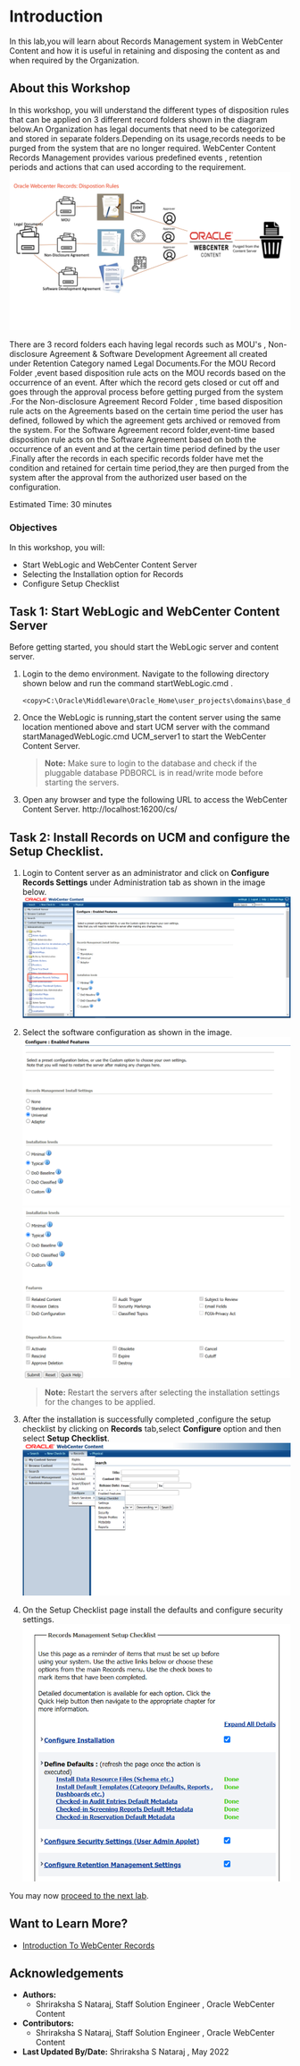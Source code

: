 # Introduction
In this lab,you will learn about Records Management system in WebCenter Content and how it is useful in retaining and disposing the content as and when required by the Organization.

## About this Workshop

In this workshop, you will understand the different types of disposition rules that can be applied on 3 different record folders shown in the diagram below.An Organization has legal documents that need to be categorized and stored in separate folders.Depending on its usage,records needs to be purged from the system that are no longer required. WebCenter Content Records Management provides various predefined events , retention periods and actions that can used according to the requirement.
    ![Workshop Architecture](./images/workshop-architecture.png "Workshop Architecture")

There are 3 record folders each having legal records such as MOU's , Non-disclosure Agreement & Software Development Agreement all created under Retention Category named Legal Documents.For the MOU Record Folder ,event based disposition rule acts on the MOU records based on the occurrence of an event. After which the record gets closed or cut off and goes through the approval process before getting purged from the system .For the Non-disclosure Agreement Record Folder , time based disposition rule acts on the Agreements based on the certain time period the user has defined, followed by which the agreement gets archived or removed from the system. For the Software Agreement record folder,event-time based disposition rule acts on the Software Agreement based on both the occurrence of an event and at the certain time period defined by the user .Finally after the records in each specific records folder have met the condition and retained for certain time period,they are then purged from the system after the approval from the authorized user based on the configuration.

Estimated Time: 30 minutes

### Objectives

In this workshop, you will:
* Start WebLogic and WebCenter Content Server
* Selecting the Installation option for Records
* Configure Setup Checklist

## Task 1: Start WebLogic and WebCenter Content Server

Before getting started, you should start the WebLogic server and content server.

1.  Login to the demo environment. Navigate to the following directory shown below and run the command startWebLogic.cmd .
       ```
    <copy>C:\Oracle\Middleware\Oracle_Home\user_projects\domains\base_domain\bin</copy>
    ```

2.  Once the WebLogic is running,start the content server using the same location mentioned above and start UCM server    with the command startManagedWebLogic.cmd UCM_server1 to start the WebCenter Content Server.
    > **Note:** Make sure to login to the database and check if the pluggable database PDBORCL is in read/write mode before starting the servers.

3. Open any browser and type the following URL to access the WebCenter Content Server.
   http://localhost:16200/cs/


## Task 2: Install Records on UCM and configure the Setup Checklist.


1. Login to Content server as an administrator and click on **Configure Records Settings** under Administration tab as shown in the image below.
    ![This image shows how to configure record settings](./images/configure-records-settings.png "Configure Records Settings ")

2.  Select the software configuration as shown in the image.
      ![Select the Installation Level as shown in the image.](./images/installation-level.png "Installation Level")
      ![Features Associated with the Installation Level chosen.](./images/installation-feature.png "Installation Feature")

    > **Note:** Restart the servers after selecting the installation settings for the changes to be applied.


3. After the installation is successfully completed ,configure the setup checklist by clicking on **Records** tab,select **Configure** option and then select **Setup Checklist**.
     ![Selecting the initial Setup checklist](./images/select-setup-checklist.png "Select SetUp CheckList ")

4. On the Setup Checklist page install the defaults and configure security settings.
     ![Configure the Initial Set Up checklist as shown in this image.](./images/initial-setup-checklist.png "Initial SetUp CheckList")


You may now [proceed to the next lab](#next).

## Want to Learn More?

* [Introduction To WebCenter Records](https://docs.oracle.com/en/middleware/webcenter/content/12.2.1.4/index.html)


## Acknowledgements

* **Authors:**
    * Shriraksha S Nataraj, Staff Solution Engineer , Oracle WebCenter Content
* **Contributors:**
    * Shriraksha S Nataraj, Staff Solution Engineer , Oracle WebCenter Content
* **Last Updated By/Date:** Shriraksha S Nataraj , May 2022
